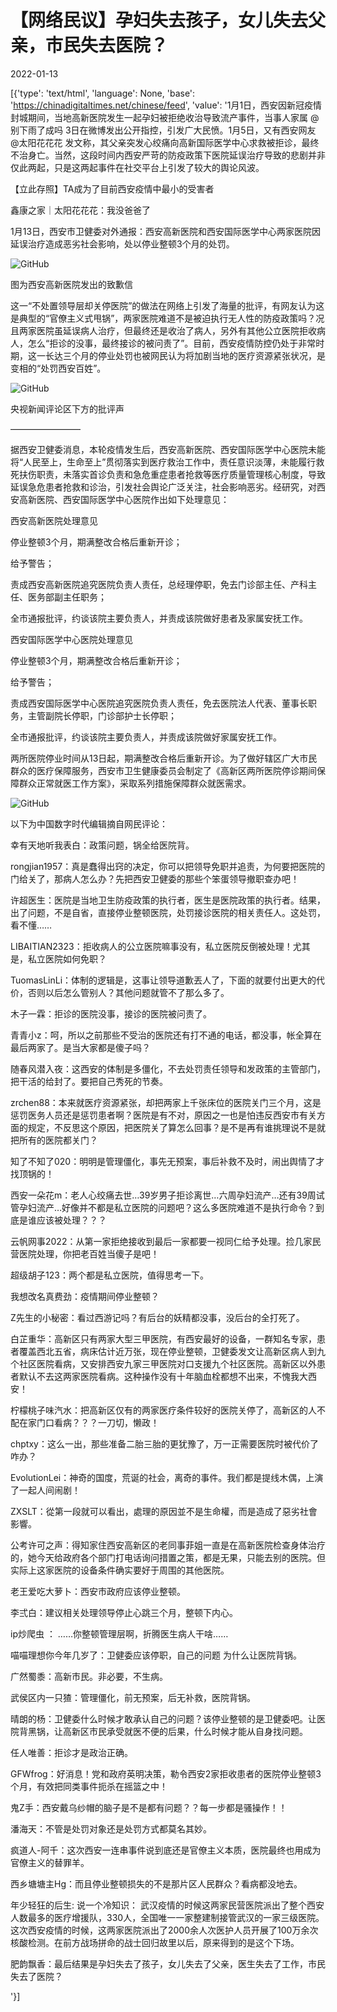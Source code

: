 # 【网络民议】孕妇失去孩子，女儿失去父亲，市民失去医院？

2022-01-13

[{'type': 'text/html', 'language': None, 'base': 'https://chinadigitaltimes.net/chinese/feed', 'value': '1月1日，西安因新冠疫情封城期间，当地高新医院发生一起孕妇被拒绝收治导致流产事件，当事人家属 @别下雨了成吗 3日在微博发出公开指控，引发广大民愤。1月5日，又有西安网友 @太阳花花花 发文称，其父亲突发心绞痛向高新国际医学中心求救被拒诊，最终不治身亡。当然，这段时间内西安严苛的防疫政策下医院延误治疗导致的悲剧并非仅此两起，只是这两起事件在社交平台上引发了较大的舆论风波。



【立此存照】TA成为了目前西安疫情中最小的受害者

鑫康之家｜太阳花花花：我没爸爸了





1月13日，西安市卫健委对外通报：西安高新医院和西安国际医学中心两家医院因延误治疗造成恶劣社会影响，处以停业整顿3个月的处罚。

![GitHub](https://chinadigitaltimes.net/chinese/files/2022/01/image-1642102054092.png)

图为西安高新医院发出的致歉信  

这一“不处置领导层却关停医院”的做法在网络上引发了海量的批评，有网友认为这是典型的“官僚主义式甩锅”，两家医院难道不是被迫执行无人性的防疫政策吗？况且两家医院虽延误病人治疗，但最终还是收治了病人，另外有其他公立医院拒收病人，怎么“拒诊的没事，最终接诊的被问责了”。目前，西安疫情防控仍处于非常时期，这一长达三个月的停业处罚也被网民认为将加剧当地的医疗资源紧张状况，是变相的“处罚西安百姓”。

![GitHub](https://chinadigitaltimes.net/chinese/files/2022/01/image-1642101666390.png)

央视新闻评论区下方的批评声  

————————

据西安卫健委消息，本轮疫情发生后，西安高新医院、西安国际医学中心医院未能将“人民至上，生命至上”贯彻落实到医疗救治工作中，责任意识淡薄，未能履行救死扶伤职责，未落实首诊负责和急危重症患者抢救等医疗质量管理核心制度，导致延误急危患者抢救和诊治，引发社会舆论广泛关注，社会影响恶劣。经研究，对西安高新医院、西安国际医学中心医院作出如下处理意见：

西安高新医院处理意见





停业整顿3个月，期满整改合格后重新开诊；





给予警告；





责成西安高新医院追究医院负责人责任，总经理停职，免去门诊部主任、产科主任、医务部副主任职务；





全市通报批评，约谈该院主要负责人，并责成该院做好患者及家属安抚工作。





西安国际医学中心医院处理意见





停业整顿3个月，期满整改合格后重新开诊；





给予警告；





责成西安国际医学中心医院追究医院负责人责任，免去医院法人代表、董事长职务，主管副院长停职，门诊部护士长停职；





全市通报批评，约谈该院主要负责人，并责成该院做好家属安抚工作。





两所医院停业时间从13日起，期满整改合格后重新开诊。为了做好辖区广大市民群众的医疗保障服务，西安市卫生健康委员会制定了《高新区两所医院停诊期间保障群众正常就医工作方案》，采取系列措施保障群众就医需求。

![GitHub](https://chinadigitaltimes.net/chinese/files/2022/01/image-1642083871136.png)

以下为中国数字时代编辑摘自网民评论：



幸有天地听我表白：政策问题，锅全给医院背。

rongjian1957：真是蠢得出窍的决定，你可以把领导免职并追责，为何要把医院的门给关了，那病人怎么办？先把西安卫健委的那些个笨蛋领导撤职查办吧！

许超医生：医院是当地卫生防疫政策的执行者，医生是医院政策的执行者。结果，出了问题，不是自省，直接停业整顿医院，处罚接诊医院的相关责任人。这处罚，看不懂……

LIBAITIAN2323：拒收病人的公立医院嘛事没有，私立医院反倒被处理！尤其是，私立医院如何免职？

TuomasLinLi：体制的逻辑是，这事让领导道歉丟人了，下面的就要付出更大的代价，否则以后怎么管别人？其他问题就管不了那么多了。

木子一霖：拒诊的医院没事，接诊的医院被问责了。

青青小z：呵，所以之前那些不受治的医院还有打不通的电话，都没事，帐全算在最后两家了。是当大家都是傻子吗？

随春风潜入夜：这西安的体制是多僵化，不去处罚责任领导和发政策的主管部门，把干活的给封了。要把自己秀死的节奏。

zrchen88：本来就医疗资源紧张，却把两家上千张床位的医院关门三个月，这是惩罚医务人员还是惩罚患者啊？医院是有不对，原因之一也是怕违反西安市有关方面的规定，不反思这个原因，把医院关了算怎么回事？是不是再有谁挑理说不是就把所有的医院都关门？

知了不知了020：明明是管理僵化，事先无预案，事后补救不及时，闹出舆情了才找顶锅的！

西安一朵花m：老人心绞痛去世…39岁男子拒诊离世…六周孕妇流产…还有39周试管孕妇流产…好像并不都是私立医院的问题吧？这么多医院难道不是执行命令？到底是谁应该被处理？？？

云帆网事2022：从第一家拒绝接收到最后一家都要一视同仁给予处理。捡几家民营医院处理，你把老百姓当傻子是吧！

超级胡子123：两个都是私立医院，值得思考一下。

我想改名真费劲：疫情期间停业整顿？

Z先生的小秘密：看过西游记吗？有后台的妖精都没事，没后台的全打死了。

白芷重华：高新区只有两家大型三甲医院，有西安最好的设备，一群知名专家，患者覆盖西北五省，病床估计近万张，现在停业整顿，卫健委发文让高新区病人到九个社区医院看病，又安排西安九家三甲医院对口支援九个社区医院。高新区以外患者默认不去这两家医院看病。这种操作没有十年脑血栓都想不出来，不愧我大西安！

柠檬桃子味汽水：把高新区仅有的两家医疗条件较好的医院关停了，高新区的人不配在家门口看病？？？一刀切，懒政！

chptxy：这么一出，那些准备二胎三胎的更犹豫了，万一正需要医院时被代价了咋办？

EvolutionLei：神奇的国度，荒诞的社会，离奇的事件。我们都是提线木偶，上演了一起人间闹剧！

ZXSLT：從第一段就可以看出，處理的原因並不是生命權，而是造成了惡劣社會影響。

公考许可之声：得知家住西安高新区的老同事菲姐一直是在高新医院检查身体治疗的，她今天给政府各个部门打电话询问措置之策，都是无果，只能去别的医院。但实际上这家医院的设备条件确实要好于周围的其他医院。

老王爱吃大萝卜：西安市政府应该停业整顿。

李弍白：建议相关处理领导停止心跳三个月，整顿下内心。

ip炒爬虫 ： &#8230;&#8230;你整顿管理层啊，折腾医生病人干啥&#8230;&#8230;

喵喵理想你今年几岁了：卫健委应该停职，自己的问题 为什么让医院背锅。

广然蜀黍：高新市民。非必要，不生病。

武侯区内一只猹：管理僵化，前无预案，后无补救，医院背锅。

晴朗的杨：卫健委什么时候才敢承认自己的问题？该停业整顿的是卫健委吧。让医院背黑锅，让高新区市民承受就医不便的后果，什么时候才能从自身找问题。

任人唯善：拒诊才是政治正确。

GFWfrog：好消息！党和政府英明决策，勒令西安2家拒收患者的医院停业整顿3个月，有效把同类事件扼杀在摇篮之中！

鬼Z手：西安戴乌纱帽的脑子是不是都有问题？？每一步都是骚操作！！

潘海天：不管是处罚对象还是处罚方式都莫名其妙。

疯道人-阿千：这次西安一连串事件说到底还是官僚主义本质，医院最终也用成为官僚主义的替罪羊。

西乡塘塘主Hg：而且停业整顿损失的不是那片区人民群众？看病都没地去。

年少轻狂的后生: 说一个冷知识： 武汉疫情的时候这两家民营医院派出了整个西安人数最多的医疗增援队，330人，全国唯一一家整建制接管武汉的一家三级医院。这次西安疫情的时候，这两家医院派出了2000余人次医护人员开展了100万余次核酸检测。在前方战场拼命的战士回归故里以后，原来得到的是这个下场。

肥韵飘香：最后结果是孕妇失去了孩子，女儿失去了父亲，医生失去了工作，市民失去了医院？

'}]